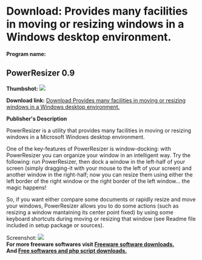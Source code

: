 # Download: Provides many facilities in moving or resizing windows in a Windows desktop environment.

**Program name:**

## PowerResizer 0.9

  
**Thumbshot:** ![](http://www.freewarefiles.com/screenshot/pwrresizer09_md.jpg)   
  
**Download link:** [Download Provides many facilities in moving or resizing windows in a Windows desktop environment.](http://freesoftwares.boysofts.com/PowerResizer_program_48882.html)  
  


**Publisher's Description**  
  


PowerResizer is a utility that provides many facilities in moving or resizing windows in a Microsoft Windows desktop environment. 

One of the key-features of PowerResizer is window-docking: with PowerResizer you can organize your window in an intelligent way. Try the following: run PowerResizer, then dock a window in the left-half of your screen (simply dragging-it with your mouse to the left of your screen) and another window in the right-half; now you can resize them using either the left border of the right window or the right border of the left window... the magic happens!

So, if you want either compare some documents or rapidly resize and move your windows, PowerResizer allows you to do some actions (such as resizing a window mantaining its center point fixed) by using some keyboard shortcuts during moving or resizing that window (see Readme file included in setup package or sources).

  
  
Screenshot: ![](http://www.freewarefiles.com/screenshot/pwrresizer09.jpg)   
**For more freeware softwares visit [Freeware software downloads.](http://freesoftwares.boysofts.com/)**   
**And [Free softwares and php script downloads.](http://www.boysofts.com/)**
